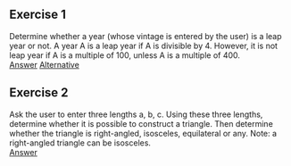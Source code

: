 ## Exercise 1  
Determine whether a year (whose vintage is entered by the user) is a leap year or not. A year A is a leap year if A is divisible by 4. However, it is not leap year if A is a multiple of 100, unless A is a multiple of 400.  
[Answer](./ex02-01.py) 
[Alternative](./ex02-01a.py)  

## Exercise 2
Ask the user to enter three lengths a, b, c. Using these three lengths, determine whether it is possible to construct a triangle. Then determine whether the triangle is right-angled, isosceles, equilateral or any. Note: a right-angled triangle can be isosceles.  
[Answer](./)


